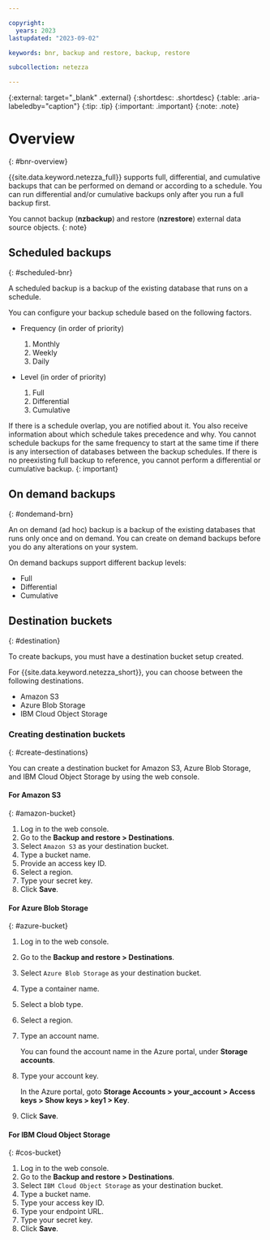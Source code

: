 ```yaml
---

copyright:
  years: 2023
lastupdated: "2023-09-02"

keywords: bnr, backup and restore, backup, restore

subcollection: netezza

---
```


{:external: target="_blank" .external}
{:shortdesc: .shortdesc}
{:table: .aria-labeledby="caption"}
{:tip: .tip}
{:important: .important}
{:note: .note}

# Overview
{: #bnr-overview}

{{site.data.keyword.netezza_full}} supports full, differential, and cumulative backups that can be performed on demand or according to a schedule. You can run differential and/or cumulative backups only after you run a full backup first.

You cannot backup (**nzbackup**) and restore (**nzrestore**) external data source objects.
{: note}

## Scheduled backups
{: #scheduled-bnr}

A scheduled backup is a backup of the existing database that runs on a schedule.

You can configure your backup schedule based on the following factors.

- Frequency (in order of priority)

   1. Monthly
   1. Weekly
   1. Daily

- Level (in order of priority)

   1. Full
   1. Differential
   1. Cumulative

If there is a schedule overlap, you are notified about it. You also receive information about which schedule takes precedence and why.
You cannot schedule backups for the same frequency to start at the same time if there is any intersection of databases between the backup schedules.
If there is no preexisting full backup to reference, you cannot perform a differential or cumulative backup.
{: important}

## On demand backups
{: #ondemand-brn}

An on demand (ad hoc) backup is a backup of the existing databases that runs only once and on demand. You can create on demand backups before you do any alterations on your system.

On demand backups support different backup levels:

- Full
- Differential
- Cumulative

## Destination buckets
{: #destination}

To create backups, you must have a destination bucket setup created.

For {{site.data.keyword.netezza_short}}, you can choose between the following destinations.

- Amazon S3
- Azure Blob Storage
- IBM Cloud Object Storage

### Creating destination buckets
{: #create-destinations}

You can create a destination bucket for Amazon S3, Azure Blob Storage, and IBM Cloud Object Storage by using the web console.

#### For Amazon S3
{: #amazon-bucket}

1. Log in to the web console.
1. Go to the **Backup and restore > Destinations**.
1. Select `Amazon S3` as your destination bucket.
1. Type a bucket name.
1. Provide an access key ID.
1. Select a region.
1. Type your secret key.
1. Click **Save**.

#### For Azure Blob Storage
{: #azure-bucket}

1. Log in to the web console.
1. Go to the **Backup and restore > Destinations**.
1. Select `Azure Blob Storage` as your destination bucket.
1. Type a container name.
1. Select a blob type.
1. Select a region.
1. Type an account name.

   You can found the account name in the Azure portal, under **Storage accounts**.

1. Type your account key.

   In the Azure portal, goto **Storage Accounts > your_account > Access keys > Show keys > key1 > Key**.

1. Click **Save**.

#### For IBM Cloud Object Storage
{: #cos-bucket}

1. Log in to the web console.
1. Go to the **Backup and restore > Destinations**.
1. Select `IBM Cloud Object Storage` as your destination bucket.
1. Type a bucket name.
1. Type your access key ID.
1. Type your endpoint URL.
1. Type your secret key.
1. Click **Save**.
